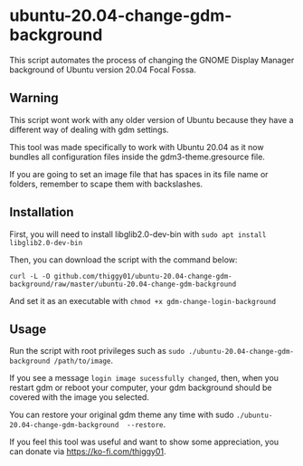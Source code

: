 
# ubuntu-20.04-change-gdm-background

This script automates the process of changing the GNOME Display Manager background 
of Ubuntu version 20.04 Focal Fossa.

## Warning

This script wont work with any older version of Ubuntu because they have a different
way of dealing with gdm settings.

This tool was made specifically to work with Ubuntu 20.04 as it now bundles all 
configuration files inside the gdm3-theme.gresource file.

If you are going to set an image file that has spaces in its file name or folders, remember to 
scape them with backslashes.

## Installation

First, you will need to install libglib2.0-dev-bin with `sudo apt install libglib2.0-dev-bin`

Then, you can download the script with the command below:
```
curl -L -O github.com/thiggy01/ubuntu-20.04-change-gdm-background/raw/master/ubuntu-20.04-change-gdm-background
```
And set it as an executable with `chmod +x gdm-change-login-background`

## Usage

Run the script with root privileges such as `sudo ./ubuntu-20.04-change-gdm-background /path/to/image`.

If you see a message `login image sucessfully changed`, then, when you restart gdm or reboot your 
computer, your gdm background should be covered with the image you selected.

You can restore your original gdm theme any time with sudo `./ubuntu-20.04-change-gdm-background 
--restore`.

If you feel this tool was useful and want to show some appreciation, you can donate via 
https://ko-fi.com/thiggy01.

